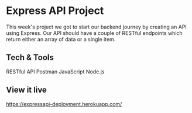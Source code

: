 # Express API Project

This week's project we got to start our backend journey by creating an API using Express. Our API should have a couple of RESTful endpoints which return either an array of data or a single item.

## Tech & Tools

RESTful API
Postman
JavaScript
Node.js

## View it live

https://expressapi-deployment.herokuapp.com/
